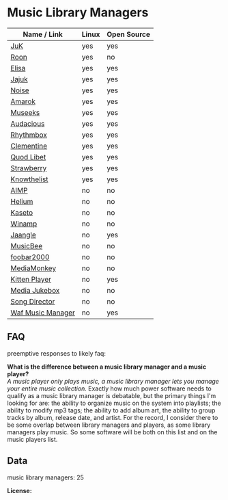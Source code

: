 # Music Library Managers
| Name / Link                                                      | Linux | Open Source |
| ---------------------------------------------------------------- | ----- | ----------- |
| [JuK](https://juk.kde.org/)                                      | yes   | yes         |
| [Roon](https://roonlabs.com/)                                    | yes   | no          |
| [Elisa](https://community.kde.org/Elisa)                         | yes   | yes         |
| [Jajuk](http://www.jajuk.info/)                                  | yes   | yes         |
| [Noise](https://launchpad.net/noise)                             | yes   | yes         |
| [Amarok](https://amarok.kde.org/)                                | yes   | yes         |
| [Museeks](https://museeks.io/)                                   | yes   | yes         |
| [Audacious](https://audacious-media-player.org/)                 | yes   | yes         |
| [Rhythmbox](https://wiki.gnome.org/Apps/Rhythmbox)               | yes   | yes         |
| [Clementine](https://www.clementine-player.org/)                 | yes   | yes         |
| [Quod Libet](https://quodlibet.readthedocs.io/en/latest/)        | yes   | yes         |
| [Strawberry](https://www.strawbs.org/)                           | yes   | yes         |
| [Knowthelist](http://knowthelist.github.io/knowthelist/)         | yes   | yes         |
| [AIMP](http://www.aimp.ru/)                                      | no    | no          |
| [Helium](https://www.imploded.com/helium)                        | no    | no          |
| [Kaseto](https://kaseto.com/)                                    | no    | no          |
| [Winamp](http://www.winamp.com/)                                 | no    | no          |
| [Jaangle](https://www.jaangle.com/)                              | no    | yes         |
| [MusicBee](https://www.getmusicbee.com/)                         | no    | no          |
| [foobar2000](http://www.foobar2000.org/)                         | no    | no          |
| [MediaMonkey](https://www.mediamonkey.com/)                      | no    | no          |
| [Kitten Player](https://sourceforge.net/projects/kitten-player/) | no    | yes         |
| [Media Jukebox](https://jriver.com/mj/)                          | no    | no          |
| [Song Director](http://songdirector.com/)                        | no    | no          |
| [Waf Music Manager](http://jbe2277.github.io/musicmanager/)      | no    | yes         |

## FAQ
preemptive responses to likely faq:

**What is the difference between a music library manager and a music player?**  
*A music player only plays music, a music library manager lets you manage your entire music collection.* Exactly how much power software needs to qualify as a music library manager is debatable, but the primary things I'm looking for are: the ability to organize music on the system into playlists; the ability to modify mp3 tags; the ability to add album art, the ability to group tracks by album, release date, and artist. For the record, I consider there to be some overlap between library managers and players, as some library managers play music. So some software will be both on this list and on the music players list.

## Data
music library managers: 25

**License:**  
